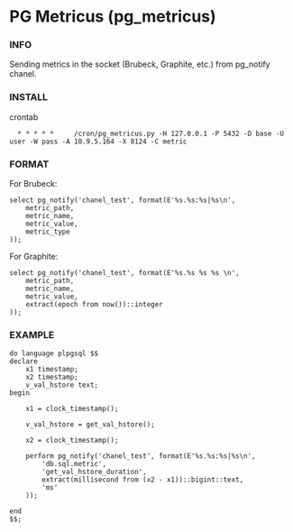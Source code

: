 # PG Metricus (pg_metricus)

### INFO

Sending metrics in the socket (Brubeck, Graphite, etc.) from pg_notify chanel.

### INSTALL

crontab
```
  * * * * *     /cron/pg_metricus.py -H 127.0.0.1 -P 5432 -D base -U user -W pass -A 10.9.5.164 -X 8124 -C metric
```

### FORMAT

For Brubeck:
```plpgsql
select pg_notify('chanel_test', format(E'%s.%s:%s|%s\n', 
    metric_path, 
    metric_name, 
    metric_value, 
    metric_type
));
```

For Graphite:
```plpgsql
select pg_notify('chanel_test', format(E'%s.%s %s %s \n', 
    metric_path, 
    metric_name, 
    metric_value, 
    extract(epoch from now())::integer
));
```

### EXAMPLE

```plpgsql
do language plpgsql $$
declare
	x1 timestamp;
	x2 timestamp;
	v_val_hstore text;
begin

	x1 = clock_timestamp();

	v_val_hstore = get_val_hstore();

	x2 = clock_timestamp();

	perform pg_notify('chanel_test', format(E'%s.%s:%s|%s\n', 
        'db.sql.metric', 
        'get_val_hstore_duration', 
        extract(millisecond from (x2 - x1))::bigint::text, 
        'ms'
    ));

end
$$;
```
